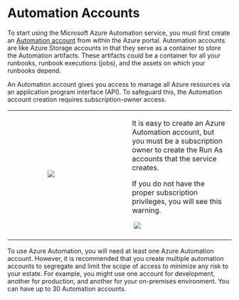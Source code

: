 # Automation Accounts  

To start using the Microsoft Azure Automation service, you must first create an [Automation account](https://azure.microsoft.com/en-us/documentation/articles/automation-security-overview/) from within the Azure portal. Automation accounts are like Azure Storage accounts in that they serve as a container to store the Automation artifacts. These artifacts could be a container for all your runbooks, runbook executions (jobs), and the assets on which your runbooks depend. 

An Automation account gives you access to manage all Azure resources via an application program interface (API). To safeguard this, the Automation account creation requires subscription-owner access.

<table width="100%">
<tbody>
<tr>
<td width="54%">



                   ![](../../Linked_Image_Files/1.2.1.png)


</td>
<td>


It is easy to create an Azure Automation account, but you must be a subscription owner to create the Run As accounts that the service creates.

If you do not have the proper subscription privileges, you will see this warning.

 ![](../../Linked_Image_Files/1.2.2.png)

</td>
</tr>
</tbody>
</table>


To use Azure Automation, you will need at least one Azure Automation account. However, it is recommended that you create multiple automation accounts to segregate and limit the scope of access to minimize any risk to your estate. For example, you might use one account for development, another for production, and another for your on-premises environment. You can have up to 30 Automation accounts.




